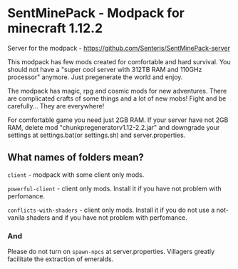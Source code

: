 # SentMinePack - Modpack for minecraft 1.12.2


Server for the modpack - https://github.com/Senteris/SentMinePack-server


This modpack has few mods created for comfortable and hard survival. You should not have a "super cool server with 312TB RAM and 110GHz processor" anymore. Just pregenerate the world and enjoy.


The modpack has magic, rpg and cosmic mods for new adventures. There are complicated crafts of some things and a lot of new mobs! Fight and be carefully... They are everywhere!


For comfortable game you need just 2GB RAM. If your server have not 2GB RAM, delete mod "chunkpregeneratorv1.12-2.2.jar" and downgrade your settings at settings.bat(or settings.sh) and server.properties.


## What names of folders mean?

`client` - modpack with some client only mods.

`powerful-client` - client only mods. Install it if you have not problem with perfomance.

`conflicts-with-shaders` - client only mods. Install it if you do not use a not-vanila shaders and if you have not problem with perfomance.


### And

Please do not turn on `spawn-npcs` at server.properties. Villagers greatly facilitate the extraction of emeralds.
